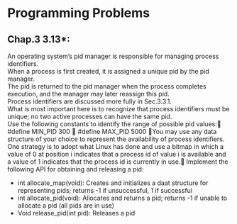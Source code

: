 Programming Problems<br>
====
Chap.3 3.13*:<br>
------ 
An operating system’s pid manager is responsible for managing process identifiers.<br>
When a process is first created, it is assigned a unique pid by the pid manager.<br>
The pid is returned to the pid manager when the process completes execution, and the manager may later reassign this pid.<br>
Process identifiers are discussed more fully in Sec.3.3.1.<br>
What is most important here is to recognize that process identifiers must be unique; no two active processes can have the same pid.<br>
Use the following constants to identify the range of possible pid values:
 #define MIN_PID 300
 #define MAX_PID 5000
You may use any data structure of your choice to represent the availability of process identifiers.<br>
One strategy is to adopt what Linux has done and use a bitmap in which a value of 0 at position i indicates that a process id of value i is available and a value of 1 indicates that the process id is currently in use.
Implement the following API for obtaining and releasing a pid:<br>
* int allocate_map(void): Creates and initializes a daat structure for representing pids; returns -1 if unsuccessful, 1 if successful
* int allocate_pid(void): Allocates and returns a pid; returns -1 if unable to allocate a pid (all pids are in use)
* Void release_pid(int pid): Releases a pid
